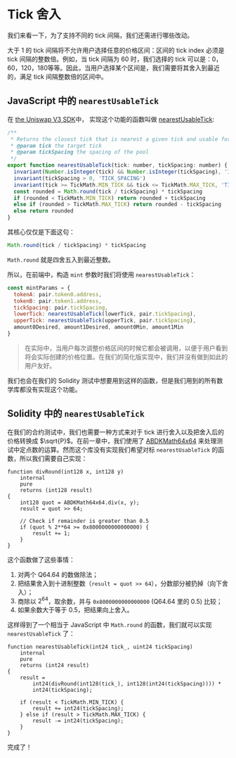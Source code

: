 # Tick 舍入

我们来看一下，为了支持不同的 tick 间隔，我们还需进行哪些改动。

大于 1 的 tick 间隔将不允许用户选择任意的价格区间：区间的 tick index 必须是 tick 间隔的整数倍。例如，当 tick 间隔为 60 时，我们选择的 tick 可以是：0，60，120，180等等。因此，当用户选择某个区间是，我们需要将其舍入到最近的，满足 tick 间隔整数倍的区间中。

## JavaScript 中的 `nearestUsableTick`
在 [the Uniswap V3 SDK](https://github.com/Uniswap/v3-sdk)中， 实现这个功能的函数叫做 [nearestUsableTick](https://github.com/Uniswap/v3-sdk/blob/b6cd73a71f8f8ec6c40c130564d3aff12c38e693/src/utils/nearestUsableTick.ts):
```javascript
/**
 * Returns the closest tick that is nearest a given tick and usable for the given tick spacing
 * @param tick the target tick
 * @param tickSpacing the spacing of the pool
 */
export function nearestUsableTick(tick: number, tickSpacing: number) {
  invariant(Number.isInteger(tick) && Number.isInteger(tickSpacing), 'INTEGERS')
  invariant(tickSpacing > 0, 'TICK_SPACING')
  invariant(tick >= TickMath.MIN_TICK && tick <= TickMath.MAX_TICK, 'TICK_BOUND')
  const rounded = Math.round(tick / tickSpacing) * tickSpacing
  if (rounded < TickMath.MIN_TICK) return rounded + tickSpacing
  else if (rounded > TickMath.MAX_TICK) return rounded - tickSpacing
  else return rounded
}
```

其核心仅仅是下面这句：
```javascript
Math.round(tick / tickSpacing) * tickSpacing
```

`Math.round` 就是四舍五入到最近整数。

所以，在前端中，构造 `mint` 参数时我们将使用 `nearestUsableTick`：
```javascript
const mintParams = {
  tokenA: pair.token0.address,
  tokenB: pair.token1.address,
  tickSpacing: pair.tickSpacing,
  lowerTick: nearestUsableTick(lowerTick, pair.tickSpacing),
  upperTick: nearestUsableTick(upperTick, pair.tickSpacing),
  amount0Desired, amount1Desired, amount0Min, amount1Min
}
```

> 在实际中，当用户每次调整价格区间的时候它都会被调用，以便于用户看到将会实际创建的价格位置。在我们的简化版实现中，我们并没有做到如此的用户友好。

我们也会在我们的 Solidity 测试中想要用到这样的函数，但是我们用到的所有数学库都没有实现这个功能。

## Solidity 中的 `nearestUsableTick`

在我们的合约测试中，我们也需要一种方式来对于 tick 进行舍入以及把舍入后的价格转换成 $\sqrt{P}$。在前一章中，我们使用了 [ABDKMath64x64](https://github.com/abdk-consulting/abdk-libraries-solidity) 来处理测试中定点数的运算。然而这个库没有实现我们希望对标 `nearestUsableTick` 的函数，所以我们需要自己实现：

```solidity
function divRound(int128 x, int128 y)
    internal
    pure
    returns (int128 result)
{
    int128 quot = ABDKMath64x64.div(x, y);
    result = quot >> 64;

    // Check if remainder is greater than 0.5
    if (quot % 2**64 >= 0x8000000000000000) {
        result += 1;
    }
}
```

这个函数做了这些事情：
1. 对两个 Q64.64 的数做除法；
2. 把结果舍入到十进制整数（`result = quot >> 64`），分数部分被扔掉（向下舍入）；
3. 商除以 $2^{64}$，取余数，并与 `0x8000000000000000` (Q64.64 里的 0.5) 比较；
4. 如果余数大于等于 0.5，把结果向上舍入。

这样得到了一个相当于 JavaScript 中 `Math.round` 的函数，我们就可以实现 `nearestUsableTick` 了：

```solidity
function nearestUsableTick(int24 tick_, uint24 tickSpacing)
    internal
    pure
    returns (int24 result)
{
    result =
        int24(divRound(int128(tick_), int128(int24(tickSpacing)))) *
        int24(tickSpacing);

    if (result < TickMath.MIN_TICK) {
        result += int24(tickSpacing);
    } else if (result > TickMath.MAX_TICK) {
        result -= int24(tickSpacing);
    }
}
```

完成了！